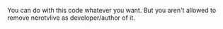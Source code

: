 You can do with this code whatever you want. But you aren't allowed to remove nerotvlive as developer/author of it.